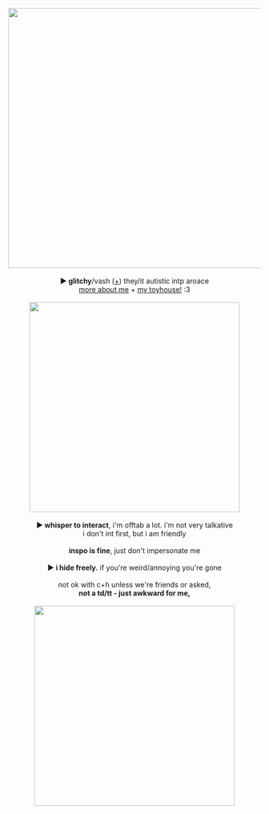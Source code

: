 <p align="center">
<img src="https://cdn.discordapp.com/attachments/431499091269124117/1140704338541559899/sick_motorcycle.png" width="520px">
<br><br><b>► glitchy</b>/vash (<a href="https://en.pronouns.page/@Humanoid.Typhoon">+</a>) they/it autistic intp aroace
<br><a href="https://vashstampede.straw.page">more about me</a> + <a href="https://toyhou.se/mxghoesting">my toyhouse!</a> :3<br><br>
  <img src="https://64.media.tumblr.com/dd12243ecc9b525df9d5b74b771a8077/c15dd26efcc8af51-17/s640x960/f94453c2a5496cd4f6ead6135a78f2742b842eb0.gif" width="420px">
<br><br><b>► whisper to interact</b>, i'm offtab a lot. i'm not very talkative 
<br>i don't int first, but i am friendly
<br><br><b>inspo is fine</b>, just don't impersonate me
<br><br><b>► i hide freely.</b> if you're weird/annoying you're gone
<br><br>not ok with c+h unless we're friends or asked,
<br><b>not a td/tt - just awkward for me, </b>
<br><br><img src="https://media.discordapp.net/attachments/903364339464044575/1101871119583154217/EFB9C0AA-C657-4BC0-A5E6-DB1810082D69.gif" width="400px">
</p>
